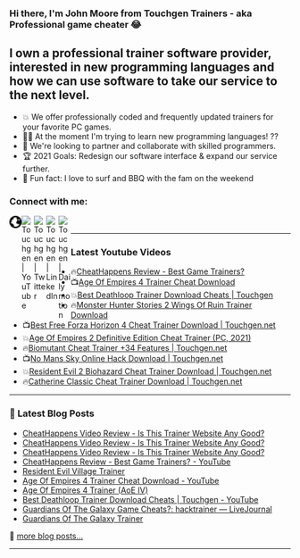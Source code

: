 ### Hi there, I'm John Moore from Touchgen Trainers - aka Professional game cheater 😂
## I own a professional trainer software provider, interested in new programming languages and how we can use software to take our service to the next level.

- 💥 We offer professionally coded and frequently updated trainers for your favorite PC games.
- 👩‍💻 At the moment I'm trying to learn new programming languages! ??
- 🤝 We're looking to partner and collaborate with skilled programmers.
- 🏆 2021 Goals: Redesign our software interface & expand our service further. 
- 🎉 Fun fact: I love to surf and BBQ with the fam on the weekend


### Connect with me:

[<img align="left" alt="Touchgen.net" width="22px" src="https://raw.githubusercontent.com/iconic/open-iconic/master/svg/globe.svg" />][website]
[<img align="left" alt="Touchgen | YouTube" width="22px" src="https://cdn.jsdelivr.net/npm/simple-icons@v3/icons/youtube.svg" />][youtube]
[<img align="left" alt="Touchgen | Twitter" width="22px" src="https://cdn.jsdelivr.net/npm/simple-icons@v3/icons/twitter.svg" />][twitter]
[<img align="left" alt="Touchgen | LinkedIn" width="22px" src="https://cdn.jsdelivr.net/npm/simple-icons@v3/icons/linkedin.svg" />][linkedin]
[<img align="left" alt="Touchgen | Dailymotion" width="22px" src="https://cdn.jsdelivr.net/npm/simple-icons@v3/icons/dailymotion.svg" />][dailymotion]

<br />

---
### Latest Youtube Videos

<!-- VIDEO-POST-LIST:START -->
 - 🔥[CheatHappens Review - Best Game Trainers?](https://www.youtube.com/watch?v=u8J0_dqS4to)
 - 📺[Age Of Empires 4 Trainer Cheat Download](https://www.youtube.com/watch?v=KGvqTVBPNNg)
 - 💥[Best Deathloop Trainer Download Cheats | Touchgen](https://www.youtube.com/watch?v=5v8PQ1t9aY4)
 - 🔥[Monster Hunter Stories 2 Wings Of Ruin Trainer Download](https://www.youtube.com/watch?v=m7LnELAjk80)
 - 📺[Best Free Forza Horizon 4 Cheat Trainer Download | Touchgen.net](https://www.youtube.com/watch?v=ZixpLiQOwTI)
 - 💥[Age Of Empires 2 Definitive Edition Cheat Trainer (PC, 2021)](https://www.youtube.com/watch?v=bvS_SpkM8OY)
 - 🔥[Biomutant Cheat Trainer +34 Features | Touchgen.net](https://www.youtube.com/watch?v=6x49LC36TqQ)
 - 📺[No Mans Sky Online Hack Download | Touchgen.net](https://www.youtube.com/watch?v=PvwQfcyvuKI)
 - 💥[Resident Evil 2 Biohazard Cheat Trainer Download | Touchgen.net](https://www.youtube.com/watch?v=vNnX3V95VGM)
 - 🔥[Catherine Classic Cheat Trainer Download | Touchgen.net](https://www.youtube.com/watch?v=0aAIWPxjNKc)<!-- VIDEO-POST-LIST:END -->
---

### 🧾 Latest Blog Posts

<!-- BLOG-POST-LIST:START -->
- [CheatHappens Video Review - Is This Trainer Website Any Good?](https://touchgen-gaming-trainers.blogspot.com/2021/07/cheathappens-video-review-is-this.html)
- [CheatHappens Video Review - Is This Trainer Website Any Good?](https://www.narro.co/article/9b6ddefa-63ef-489a-b494-886e0101c835)
- [CheatHappens Video Review - Is This Trainer Website Any Good?](https://touchgen-gaming-trainers.blogspot.com/2021/07/cheathappens-video-review-is-this.html)
- [CheatHappens Review - Best Game Trainers? - YouTube](https://www.youtube.com/watch?v=u8J0_dqS4to&feature=youtu.be)
- [Resident Evil Village Trainer](https://www.touchgen.net/resident-evil-village-trainer/)
- [Age Of Empires 4 Trainer Cheat Download - YouTube](https://www.youtube.com/watch?v=KGvqTVBPNNg&feature=youtu.be)
- [Age Of Empires 4 Trainer (AoE IV)](https://www.touchgen.net/age-of-empires-4-trainer/)
- [Best Deathloop Trainer Download Cheats | Touchgen - YouTube](https://www.youtube.com/watch?v=5v8PQ1t9aY4&feature=youtu.be)
- [Guardians Of The Galaxy Game Cheats?: hacktrainer — LiveJournal](https://hacktrainer.livejournal.com/1007.html)
- [Guardians Of The Galaxy Trainer](https://www.touchgen.net/guardians-of-the-galaxy-trainer/)
<!-- BLOG-POST-LIST:END -->

📖 [more blog posts...](https://touchgen-gaming-trainers.blogspot.com)

---


[website]: https://www.touchgen.net
[twitter]: https://twitter.com/touchgentrainer
[youtube]: https://www.youtube.com/c/Touchgen
[dailymotion]: https://www.dailymotion.com/dm_aedae9e8c0bf3c7b8a4c59d9a0f042c6
[linkedin]: https://www.linkedin.com/company/touchgencheats
